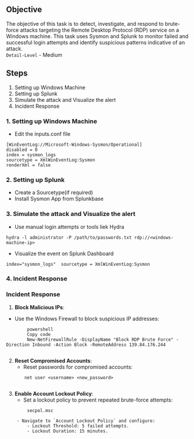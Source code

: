 ## Objective
The objective of this task is to detect, investigate, and respond to brute-force attacks targeting the Remote Desktop Protocol (RDP) service on a Windows machine. This task uses Sysmon and Splunk to monitor failed and successful login attempts and identify suspicious patterns indicative of an attack.    
`Detail-Level` - Medium

## Steps
1. Setting up Windows Machine
2. Setting up Splunk 
3. Simulate the attack and Visualize the alert
4. Incident Response

### 1. Setting up Windows Machine

- Edit the inputs.conf file
```
[WinEventLog://Microsoft-Windows-Sysmon/Operational]
disabled = 0
index = sysmon_logs
sourcetype = XmlWinEventLog:Sysmon
renderXml = false

```

### 2. Setting up Splunk 
- Create a Sourcetype(if required)
- Install Sysmon App from Splunkbase

### 3. Simulate the attack and Visualize the alert
- Use manual login attempts or tools liek Hydra
```
hydra -l administrator -P /path/to/passwords.txt rdp://<windows-machine-ip>
```
- Visualize the event on Splunk Dashboard
```
index="sysmon_logs"  sourcetype = XmlWinEventLog:Sysmon
```

### 4. Incident Response
### **Incident Response**

1. **Block Malicious IPs**:
- Use the Windows Firewall to block suspicious IP addresses:
```
        powershell
        Copy code
        New-NetFirewallRule -DisplayName "Block RDP Brute Force" -Direction Inbound -Action Block -RemoteAddress 139.84.176.244
         
 ```
        
2. **Reset Compromised Accounts**:
    - Reset passwords for compromised accounts:
        
 ```
        net user <username> <new_password>
        
 ```
        
3. **Enable Account Lockout Policy**:
    - Set a lockout policy to prevent repeated brute-force attempts:
        
```
        secpol.msc
 ```
        
        - Navigate to `Account Lockout Policy` and configure:
            - Lockout Threshold: 5 failed attempts.
            - Lockout Duration: 15 minutes.
     
